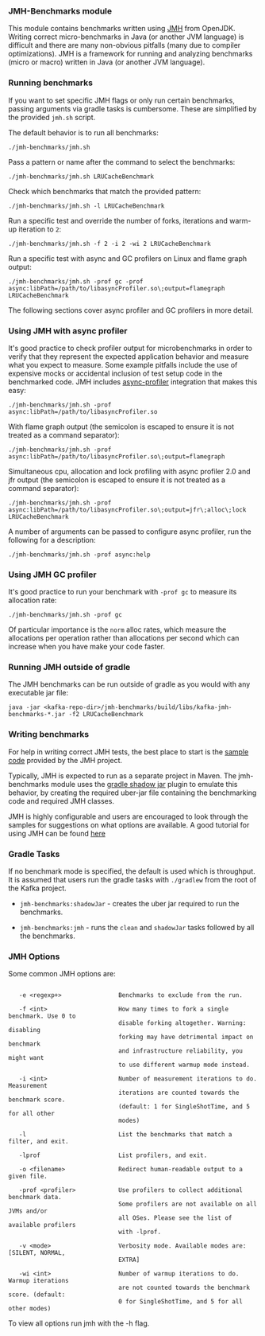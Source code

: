 ### JMH-Benchmarks module

This module contains benchmarks written using [JMH](https://openjdk.java.net/projects/code-tools/jmh/) from OpenJDK.
Writing correct micro-benchmarks in Java (or another JVM language) is difficult and there are many non-obvious pitfalls (many
due to compiler optimizations). JMH is a framework for running and analyzing benchmarks (micro or macro) written in Java (or
another JVM language).

### Running benchmarks

If you want to set specific JMH flags or only run certain benchmarks, passing arguments via
gradle tasks is cumbersome. These are simplified by the provided `jmh.sh` script.

The default behavior is to run all benchmarks:

    ./jmh-benchmarks/jmh.sh
    
Pass a pattern or name after the command to select the benchmarks:

    ./jmh-benchmarks/jmh.sh LRUCacheBenchmark

Check which benchmarks that match the provided pattern:

    ./jmh-benchmarks/jmh.sh -l LRUCacheBenchmark

Run a specific test and override the number of forks, iterations and warm-up iteration to `2`:

    ./jmh-benchmarks/jmh.sh -f 2 -i 2 -wi 2 LRUCacheBenchmark

Run a specific test with async and GC profilers on Linux and flame graph output:

    ./jmh-benchmarks/jmh.sh -prof gc -prof async:libPath=/path/to/libasyncProfiler.so\;output=flamegraph LRUCacheBenchmark

The following sections cover async profiler and GC profilers in more detail.

### Using JMH with async profiler

It's good practice to check profiler output for microbenchmarks in order to verify that they represent the expected
application behavior and measure what you expect to measure. Some example pitfalls include the use of expensive mocks
or accidental inclusion of test setup code in the benchmarked code. JMH includes
[async-profiler](https://github.com/jvm-profiling-tools/async-profiler) integration that makes this easy:

    ./jmh-benchmarks/jmh.sh -prof async:libPath=/path/to/libasyncProfiler.so

With flame graph output (the semicolon is escaped to ensure it is not treated as a command separator):

    ./jmh-benchmarks/jmh.sh -prof async:libPath=/path/to/libasyncProfiler.so\;output=flamegraph

Simultaneous cpu, allocation and lock profiling with async profiler 2.0 and jfr output (the semicolon is
escaped to ensure it is not treated as a command separator):

    ./jmh-benchmarks/jmh.sh -prof async:libPath=/path/to/libasyncProfiler.so\;output=jfr\;alloc\;lock LRUCacheBenchmark

A number of arguments can be passed to configure async profiler, run the following for a description:

    ./jmh-benchmarks/jmh.sh -prof async:help

### Using JMH GC profiler

It's good practice to run your benchmark with `-prof gc` to measure its allocation rate:

    ./jmh-benchmarks/jmh.sh -prof gc

Of particular importance is the `norm` alloc rates, which measure the allocations per operation rather than allocations
per second which can increase when you have make your code faster.

### Running JMH outside of gradle

The JMH benchmarks can be run outside of gradle as you would with any executable jar file:

    java -jar <kafka-repo-dir>/jmh-benchmarks/build/libs/kafka-jmh-benchmarks-*.jar -f2 LRUCacheBenchmark

### Writing benchmarks

For help in writing correct JMH tests, the best place to start is the [sample code](https://hg.openjdk.java.net/code-tools/jmh/file/tip/jmh-samples/src/main/java/org/openjdk/jmh/samples/) provided
by the JMH project.

Typically, JMH is expected to run as a separate project in Maven. The jmh-benchmarks module uses
the [gradle shadow jar](https://github.com/johnrengelman/shadow) plugin to emulate this behavior, by creating the required
uber-jar file containing the benchmarking code and required JMH classes.  

JMH is highly configurable and users are encouraged to look through the samples for suggestions
on what options are available. A good tutorial for using JMH can be found [here](http://tutorials.jenkov.com/java-performance/jmh.html#return-value-from-benchmark-method)

### Gradle Tasks

If no benchmark mode is specified, the default is used which is throughput. It is assumed that users run
the gradle tasks with `./gradlew` from the root of the Kafka project.

* `jmh-benchmarks:shadowJar` - creates the uber jar required to run the benchmarks.

* `jmh-benchmarks:jmh` - runs the `clean` and `shadowJar` tasks followed by all the benchmarks.

### JMH Options
Some common JMH options are:

```text

   -e <regexp+>                Benchmarks to exclude from the run. 

   -f <int>                    How many times to fork a single benchmark. Use 0 to 
                               disable forking altogether. Warning: disabling 
                               forking may have detrimental impact on benchmark 
                               and infrastructure reliability, you might want 
                               to use different warmup mode instead.

   -i <int>                    Number of measurement iterations to do. Measurement
                               iterations are counted towards the benchmark score.
                               (default: 1 for SingleShotTime, and 5 for all other
                               modes)

   -l                          List the benchmarks that match a filter, and exit.

   -lprof                      List profilers, and exit.

   -o <filename>               Redirect human-readable output to a given file. 

   -prof <profiler>            Use profilers to collect additional benchmark data. 
                               Some profilers are not available on all JVMs and/or 
                               all OSes. Please see the list of available profilers 
                               with -lprof.

   -v <mode>                   Verbosity mode. Available modes are: [SILENT, NORMAL,
                               EXTRA]

   -wi <int>                   Number of warmup iterations to do. Warmup iterations
                               are not counted towards the benchmark score. (default:
                               0 for SingleShotTime, and 5 for all other modes)
```

To view all options run jmh with the -h flag. 

